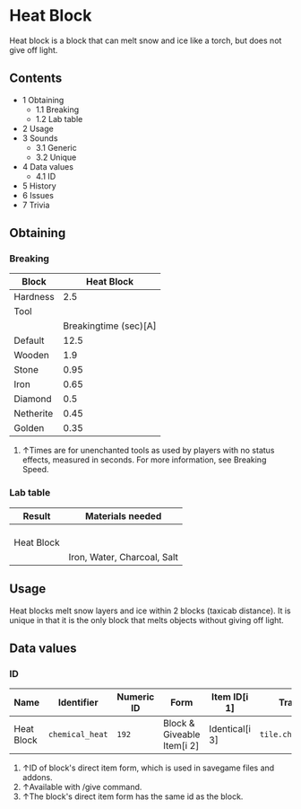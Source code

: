 # Heat Block
Heat block is a block that can melt snow and ice like a torch, but does not give off light.

## Contents
- 1 Obtaining
	- 1.1 Breaking
	- 1.2 Lab table
- 2 Usage
- 3 Sounds
	- 3.1 Generic
	- 3.2 Unique
- 4 Data values
	- 4.1 ID
- 5 History
- 6 Issues
- 7 Trivia

## Obtaining
### Breaking
| Block     | Heat Block            |
|-----------|-----------------------|
| Hardness  | 2.5                   |
| Tool      |                       |
|           | Breakingtime (sec)[A] |
| Default   | 12.5                  |
| Wooden    | 1.9                   |
| Stone     | 0.95                  |
| Iron      | 0.65                  |
| Diamond   | 0.5                   |
| Netherite | 0.45                  |
| Golden    | 0.35                  |

1. ↑Times are for unenchanted tools as used by players with no status effects, measured in seconds. For more information, see Breaking Speed.

### Lab table
| Result          | Materials needed            |
|-----------------|-----------------------------|
| <br/>Heat Block |                             |
|                 | Iron, Water, Charcoal, Salt |

## Usage
Heat blocks melt snow layers and ice within 2 blocks (taxicab distance). It is unique in that it is the only block that melts objects without giving off light.

## Data values
### ID
| Name       | Identifier      | Numeric ID | Form                       | Item ID[i 1]   | Translation key           |
|------------|-----------------|------------|----------------------------|----------------|---------------------------|
| Heat Block | `chemical_heat` | `192`      | Block & Giveable Item[i 2] | Identical[i 3] | `tile.chemical_heat.name` |

1. ↑ID of block's direct item form, which is used in savegame files and addons.
2. ↑Available with /give command.
3. ↑The block's direct item form has the same id as the block.

